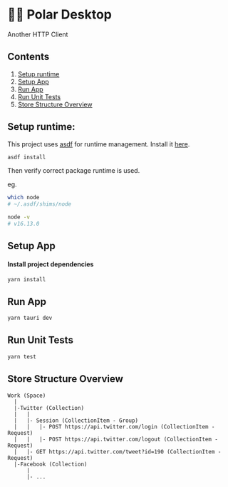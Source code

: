 # 🐻‍❄️ Polar Desktop

Another HTTP Client

## Contents

1. [Setup runtime](#runtime)
2. [Setup App](#app)
3. [Run App](#run-app)
4. [Run Unit Tests](#run-unit-test)
5. [Store Structure Overview](#store-structure-overview)

## <a id="runtime">Setup runtime</a>:

This project uses [asdf](https://github.com/asdf-vm/asdf#why-use-asdf)
for runtime management. Install it
[here](https://asdf-vm.com/#/core-manage-asdf).

```bash
asdf install
```

Then verify correct package runtime is used.

eg.

```bash
which node
# ~/.asdf/shims/node
```

```bash
node -v
# v16.13.0
```

## <a id="app">Setup App</a>

#### Install project dependencies

```bash
yarn install
```

## <a id="run-app">Run App</a>

```bash
yarn tauri dev
```

## <a id="run-unit-tests">Run Unit Tests</a>

```bash
yarn test
```

## <a id="store-structure">Store Structure Overview</a>

```
Work (Space)
  |
  |-Twitter (Collection)
  |   |
  |   |- Session (CollectionItem - Group)
  |   |   |- POST https://api.twitter.com/login (CollectionItem - Request)
  |   |   |- POST https://api.twitter.com/logout (CollectionItem - Request)
  |   |- GET https://api.twitter.com/tweet?id=190 (CollectionItem - Request)
  |-Facebook (Collection)
      |
      |- ...
```
